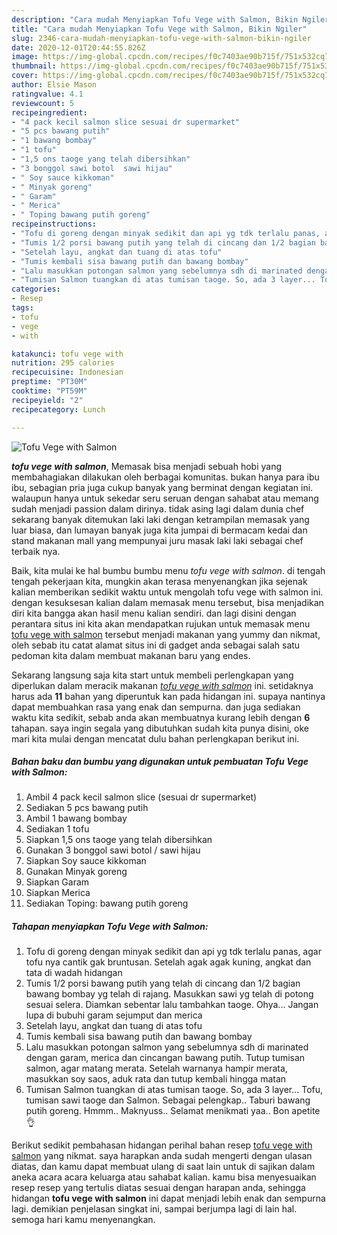 ```yaml
---
description: "Cara mudah Menyiapkan Tofu Vege with Salmon, Bikin Ngiler"
title: "Cara mudah Menyiapkan Tofu Vege with Salmon, Bikin Ngiler"
slug: 2346-cara-mudah-menyiapkan-tofu-vege-with-salmon-bikin-ngiler
date: 2020-12-01T20:44:55.826Z
image: https://img-global.cpcdn.com/recipes/f0c7403ae90b715f/751x532cq70/tofu-vege-with-salmon-foto-resep-utama.jpg
thumbnail: https://img-global.cpcdn.com/recipes/f0c7403ae90b715f/751x532cq70/tofu-vege-with-salmon-foto-resep-utama.jpg
cover: https://img-global.cpcdn.com/recipes/f0c7403ae90b715f/751x532cq70/tofu-vege-with-salmon-foto-resep-utama.jpg
author: Elsie Mason
ratingvalue: 4.1
reviewcount: 5
recipeingredient:
- "4 pack kecil salmon slice sesuai dr supermarket"
- "5 pcs bawang putih"
- "1 bawang bombay"
- "1 tofu"
- "1,5 ons taoge yang telah dibersihkan"
- "3 bonggol sawi botol  sawi hijau"
- " Soy sauce kikkoman"
- " Minyak goreng"
- " Garam"
- " Merica"
- " Toping bawang putih goreng"
recipeinstructions:
- "Tofu di goreng dengan minyak sedikit dan api yg tdk terlalu panas, agar tofu nya cantik gak bruntusan. Setelah agak agak kuning, angkat dan tata di wadah hidangan"
- "Tumis 1/2 porsi bawang putih yang telah di cincang dan 1/2 bagian bawang bombay yg telah di rajang. Masukkan sawi yg telah di potong sesuai selera. Diamkan sebentar lalu tambahkan taoge. Ohya... Jangan lupa di bubuhi garam sejumput dan merica"
- "Setelah layu, angkat dan tuang di atas tofu"
- "Tumis kembali sisa bawang putih dan bawang bombay"
- "Lalu masukkan potongan salmon yang sebelumnya sdh di marinated dengan garam, merica dan cincangan bawang putih. Tutup tumisan salmon, agar matang merata. Setelah warnanya hampir merata, masukkan soy saos, aduk rata dan tutup kembali hingga matan"
- "Tumisan Salmon tuangkan di atas tumisan taoge. So, ada 3 layer... Tofu, tumisan sawi taoge dan Salmon. Sebagai pelengkap.. Taburi bawang putih goreng. Hmmm.. Maknyuss.. Selamat menikmati yaa.. Bon apetite 👌"
categories:
- Resep
tags:
- tofu
- vege
- with

katakunci: tofu vege with 
nutrition: 295 calories
recipecuisine: Indonesian
preptime: "PT30M"
cooktime: "PT59M"
recipeyield: "2"
recipecategory: Lunch

---
```



![Tofu Vege with Salmon](https://img-global.cpcdn.com/recipes/f0c7403ae90b715f/751x532cq70/tofu-vege-with-salmon-foto-resep-utama.jpg)

<b><i>tofu vege with salmon</i></b>, Memasak bisa menjadi sebuah hobi yang membahagiakan dilakukan oleh berbagai komunitas. bukan hanya para ibu ibu, sebagian pria juga cukup banyak yang berminat dengan kegiatan ini. walaupun hanya untuk sekedar seru seruan dengan sahabat atau memang sudah menjadi passion dalam dirinya. tidak asing lagi dalam dunia chef sekarang banyak ditemukan laki laki dengan ketrampilan memasak yang luar biasa, dan lumayan banyak juga kita jumpai di bermacam kedai dan stand makanan mall yang mempunyai juru masak laki laki sebagai chef terbaik nya.

Baik, kita mulai ke hal bumbu bumbu menu <i>tofu vege with salmon</i>. di tengah tengah pekerjaan kita, mungkin akan terasa menyenangkan jika sejenak kalian memberikan sedikit waktu untuk mengolah tofu vege with salmon ini. dengan kesuksesan kalian dalam memasak menu tersebut, bisa menjadikan diri kita bangga akan hasil menu kalian sendiri. dan lagi disini dengan perantara situs ini kita akan mendapatkan rujukan untuk memasak menu <u>tofu vege with salmon</u> tersebut menjadi makanan yang yummy dan nikmat, oleh sebab itu catat alamat situs ini di gadget anda sebagai salah satu pedoman kita dalam membuat makanan baru yang endes.




Sekarang langsung saja kita start untuk membeli perlengkapan yang diperlukan dalam meracik makanan <u><i>tofu vege with salmon</i></u> ini. setidaknya harus ada <b>11</b> bahan yang diperuntuk kan pada hidangan ini. supaya nantinya dapat membuahkan rasa yang enak dan sempurna. dan juga sediakan waktu kita sedikit, sebab anda akan membuatnya kurang lebih dengan <b>6</b> tahapan. saya ingin segala yang dibutuhkan sudah kita punya disini, oke mari kita mulai dengan mencatat dulu bahan perlengkapan berikut ini.

<!--inarticleads1-->

##### Bahan baku dan bumbu yang digunakan untuk pembuatan Tofu Vege with Salmon:

1. Ambil 4 pack kecil salmon slice (sesuai dr supermarket)
1. Sediakan 5 pcs bawang putih
1. Ambil 1 bawang bombay
1. Sediakan 1 tofu
1. Siapkan 1,5 ons taoge yang telah dibersihkan
1. Gunakan 3 bonggol sawi botol / sawi hijau
1. Siapkan  Soy sauce kikkoman
1. Gunakan  Minyak goreng
1. Siapkan  Garam
1. Siapkan  Merica
1. Sediakan  Toping: bawang putih goreng




<!--inarticleads2-->

##### Tahapan menyiapkan Tofu Vege with Salmon:

1. Tofu di goreng dengan minyak sedikit dan api yg tdk terlalu panas, agar tofu nya cantik gak bruntusan. Setelah agak agak kuning, angkat dan tata di wadah hidangan
1. Tumis 1/2 porsi bawang putih yang telah di cincang dan 1/2 bagian bawang bombay yg telah di rajang. Masukkan sawi yg telah di potong sesuai selera. Diamkan sebentar lalu tambahkan taoge. Ohya... Jangan lupa di bubuhi garam sejumput dan merica
1. Setelah layu, angkat dan tuang di atas tofu
1. Tumis kembali sisa bawang putih dan bawang bombay
1. Lalu masukkan potongan salmon yang sebelumnya sdh di marinated dengan garam, merica dan cincangan bawang putih. Tutup tumisan salmon, agar matang merata. Setelah warnanya hampir merata, masukkan soy saos, aduk rata dan tutup kembali hingga matan
1. Tumisan Salmon tuangkan di atas tumisan taoge. So, ada 3 layer... Tofu, tumisan sawi taoge dan Salmon. Sebagai pelengkap.. Taburi bawang putih goreng. Hmmm.. Maknyuss.. Selamat menikmati yaa.. Bon apetite 👌




Berikut sedikit pembahasan hidangan perihal bahan resep <u>tofu vege with salmon</u> yang nikmat. saya harapkan anda sudah mengerti dengan ulasan diatas, dan kamu dapat membuat ulang di saat lain untuk di sajikan dalam aneka acara acara keluarga atau sahabat kalian. kamu bisa menyesuaikan resep resep yang tertulis diatas sesuai dengan harapan anda, sehingga hidangan <b>tofu vege with salmon</b> ini dapat menjadi lebih enak dan sempurna lagi. demikian penjelasan singkat ini, sampai berjumpa lagi di lain hal. semoga hari kamu menyenangkan.
